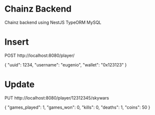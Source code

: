 # Chainz Backend
Chainz backend using NestJS TypeORM MySQL

# Insert
POST http://localhost:8080/player/

{
    "uuid": 1234,
    "username": "eugenio",
    "wallet": "0x123123"
}

# Update
PUT http://localhost:8080/player/12312345/skywars

{
    "games_played": 1,
    "games_won": 0,
    "kills": 0,
    "deaths": 1,
    "coins": 50
}
